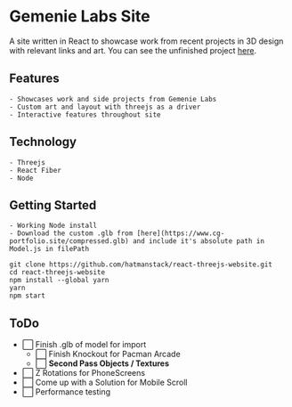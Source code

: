 # Gemenie Labs Site

A site written in React to showcase work from recent projects in 3D design with relevant links and art.  You can see the unfinished project [here](https://cg-portfolio.site/).

## Features

    - Showcases work and side projects from Gemenie Labs
    - Custom art and layout with threejs as a driver
    - Interactive features throughout site

## Technology

    - Threejs
    - React Fiber
    - Node
    
## Getting Started

    - Working Node install
    - Download the custom .glb from [here](https://www.cg-portfolio.site/compressed.glb) and include it's absolute path in Model.js in filePath
    
```
git clone https://github.com/hatmanstack/react-threejs-website.git
cd react-threejs-website
npm install --global yarn
yarn
npm start
```

## ToDo

- ⬜ Finish .glb of model for import
    - ⬜ Finish Knockout for Pacman Arcade  
    - ⬜ <strong>Second Pass Objects / Textures</strong>
- ⬜ Z Rotations for PhoneScreens
- ⬜ Come up with a Solution for Mobile Scroll   
- ⬜ Performance testing
